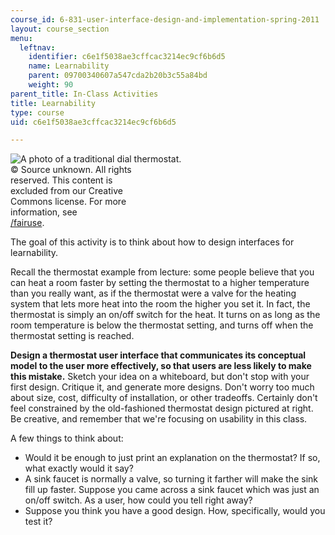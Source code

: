 ```yaml
---
course_id: 6-831-user-interface-design-and-implementation-spring-2011
layout: course_section
menu:
  leftnav:
    identifier: c6e1f5038ae3cffcac3214ec9cf6b6d5
    name: Learnability
    parent: 09700340607a547cda2b20b3c55a84bd
    weight: 90
parent_title: In-Class Activities
title: Learnability
type: course
uid: c6e1f5038ae3cffcac3214ec9cf6b6d5

---
```


![A photo of a traditional dial thermostat.](/coursemedia/6-831-user-interface-design-and-implementation-spring-2011/bb67a0a989a66903a0c892634d11d0b8_ac2-2.jpg)  
© Source unknown. All rights  
reserved. This content is  
excluded from our Creative  
Commons license. For more  
information, see  
[/fairuse](/fairuse).

The goal of this activity is to think about how to design interfaces for learnability.

Recall the thermostat example from lecture: some people believe that you can heat a room faster by setting the thermostat to a higher temperature than you really want, as if the thermostat were a valve for the heating system that lets more heat into the room the higher you set it. In fact, the thermostat is simply an on/off switch for the heat. It turns on as long as the room temperature is below the thermostat setting, and turns off when the thermostat setting is reached.

**Design a thermostat user interface that communicates its conceptual model to the user more effectively, so that users are less likely to make this mistake.** Sketch your idea on a whiteboard, but don't stop with your first design. Critique it, and generate more designs. Don't worry too much about size, cost, difficulty of installation, or other tradeoffs. Certainly don't feel constrained by the old-fashioned thermostat design pictured at right. Be creative, and remember that we're focusing on usability in this class.

A few things to think about:

*   Would it be enough to just print an explanation on the thermostat? If so, what exactly would it say?
*   A sink faucet is normally a valve, so turning it farther will make the sink fill up faster. Suppose you came across a sink faucet which was just an on/off switch. As a user, how could you tell right away?
*   Suppose you think you have a good design. How, specifically, would you test it?